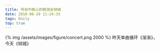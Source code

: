 ```yaml
---
title: 传说中痴心的眼泪会倾城
date: 2018-06-29 11:24:33
tags: Daily
top: true
---
```

{% img /assets/images/figure/concert.png 2000 %}
昨天单曲循环《渐渐》，今天《倾城》
